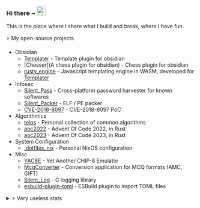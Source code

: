 ### Hi there ~ <img src="https://user-images.githubusercontent.com/1303154/88677602-1635ba80-d120-11ea-84d8-d263ba5fc3c0.gif" width="24px" alt="hi">

This is the place where I share what I build and break, where I have fun.

⚡️ My open-source projects

- Obsidian
    - [Templater](https://github.com/SilentVoid13/Templater) - Template plugin for obsidian
    - [Chesser](A chess plugin for obsidian) - Chess plugin for obsidian
    - [rusty_engine](https://github.com/SilentVoid13/rusty_engine) - Javascript templating engine in WASM, developed for [Templater](https://github.com/SilentVoid13/Templater)
- Infosec
    - [Silent_Pass](https://github.com/SilentVoid13/Silent_Pass) - Cross-platform password harvester for known softwares
    - [Silent_Packer](https://github.com/SilentVoid13/Silent_Pass) - ELF / PE packer
    - [CVE-2018-8097](https://github.com/SilentVoid13/CVE-2018-8097) - CVE-2018-8097 PoC
- Algorithmics
    - [telos](https://github.com/SilentVoid13/telos) - Personal collection of common algorithms
    - [aoc2022](https://github.com/SilentVoid13/aoc2022) - Advent Of Code 2022, in Rust
    - [aoc2023](https://github.com/SilentVoid13/aoc2023) - Advent Of Code 2023, in Rust
- System Configuration
    - [.dotfiles_nix](https://github.com/SilentVoid13/.dotfiles_nix) - Personal NixOS configuration
- Misc
    - [YAC8E](https://github.com/SilentVoid13/YAC8E) - Yet Another CHIP-8 Emulator
    - [McqConverter](https://github.com/SilentVoid13/McqConverter) - Conversion application for MCQ formats (AMC, GIFT)
    - [Silent_Log](https://github.com/SilentVoid13/Silent_Log) - C logging library
    - [esbuild-plugin-toml](https://github.com/SilentVoid13/esbuild-plugin-toml) - ESBuild plugin to import TOML files

<details>
<summary>⚡️ Very useless stats</summary>

<img src="https://github-readme-stats.vercel.app/api?username=silentvoid13&show_icons=true&count_private=true&theme=tokyonight" alt="mysql"/>
</details>

